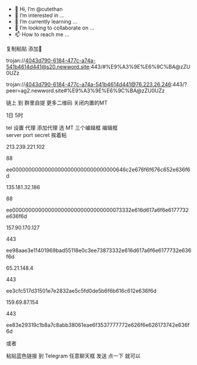 - 👋 Hi, I’m @cutethan
- 👀 I’m interested in ...
- 🌱 I’m currently learning ...
- 💞️ I’m looking to collaborate on ...
- 📫 How to reach me ...

<!---
cutethan/cutethan is a ✨ special ✨ repository because its `README.md` (this file) appears on your GitHub profile.
You can click the Preview link to take a look at your changes.
--->

复制粘贴 添加🚀

trojan://4043d790-6184-477c-a74a-541b4614d441@s20.newword.site:443/#%E9%A3%9E%E6%9C%BA@zZU0UZz

trojan://4043d790-6184-477c-a74a-541b4614d441@76.223.26.246:443/?peer=ag2.newword.site#%E9%A3%9E%E6%9C%BA@zZU0UZz


链上 到 群里自提 更多二维码 关闭内置的MT

1日 5时

tel 设置 代理 添加代理 选 MT 
三个编辑框 编辑框  
server port secret 挨着粘

213.239.221.102

88

ee00000000000000000000000000000000646c2e676f6f676c652e636f6d

135.181.32.186

88


ee0000000000000000000000000000000073332e616d617a6f6e6177732e636f6d


157.90.170.127

443

ee98aae3e11401969bad55118e0c3ee73873332e616d617a6f6e6177732e636f6d



65.21.148.4

443

ee3cfc517d31501e7e2832ae5c5fd0de5b6f6b616c612e636f6d


159.69.87.154

443

ee83e29319c1b8a7c8abb38061eae6f3537777772e626f6e626173742e636f6d

或者

粘贴蓝色链接 到 Telegram 任意聊天框 发送 点一下 就可以
